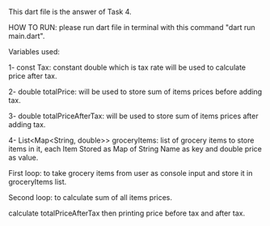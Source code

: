 This dart file is the answer of Task 4.

HOW TO RUN: please run dart file in terminal with this command "dart run main.dart".

Variables used:

1- const Tax: constant double which is tax rate will be used to calculate price after tax.

2- double totalPrice: will be used to store sum of items prices before adding tax.

3- double totalPriceAfterTax: will be used to store sum of items prices after adding tax.

4- List<Map<String, double>> groceryItems: list of grocery items to store items in it, each Item Stored as Map of String Name as key and double price as value.


First loop: to take grocery items from user as console input and store it in groceryItems list. 

Second loop: to calculate sum of all items prices.

calculate  totalPriceAfterTax then printing price before tax and after tax.
